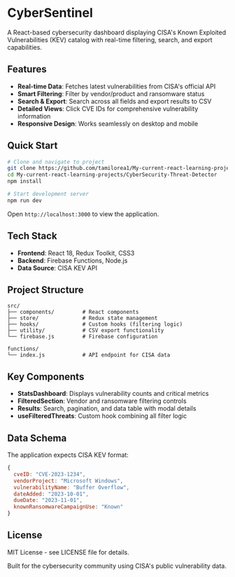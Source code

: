 # CyberSentinel

A React-based cybersecurity dashboard displaying CISA's Known Exploited Vulnerabilities (KEV) catalog with real-time filtering, search, and export capabilities.


## Features

- **Real-time Data**: Fetches latest vulnerabilities from CISA's official API
- **Smart Filtering**: Filter by vendor/product and ransomware status
- **Search & Export**: Search across all fields and export results to CSV
- **Detailed Views**: Click CVE IDs for comprehensive vulnerability information
- **Responsive Design**: Works seamlessly on desktop and mobile

## Quick Start

```bash
# Clone and navigate to project
git clone https://github.com/tamilorea1/My-current-react-learning-projects.git
cd My-current-react-learning-projects/CyberSecurity-Threat-Detector
npm install

# Start development server
npm run dev
```

Open `http://localhost:3000` to view the application.


## Tech Stack
- **Frontend**: React 18, Redux Toolkit, CSS3
- **Backend**: Firebase Functions, Node.js
- **Data Source**: CISA KEV API

## Project Structure
```
src/
├── components/         # React components
├── store/              # Redux state management
├── hooks/              # Custom hooks (filtering logic)
├── utility/            # CSV export functionality
└── firebase.js         # Firebase configuration

functions/
└── index.js            # API endpoint for CISA data

```

## Key Components
- **StatsDashboard**: Displays vulnerability counts and critical metrics
- **FilteredSection**: Vendor and ransomware filtering controls
- **Results**: Search, pagination, and data table with modal details
- **useFilteredThreats**: Custom hook combining all filter logic


## Data Schema
The application expects CISA KEV format:
```javascript 
{
  cveID: "CVE-2023-1234",
  vendorProject: "Microsoft Windows",
  vulnerabilityName: "Buffer Overflow",
  dateAdded: "2023-10-01",
  dueDate: "2023-11-01",
  knownRansomwareCampaignUse: "Known"
}
```


## License
MIT License - see LICENSE file for details.

Built for the cybersecurity community using CISA's public vulnerability data.

